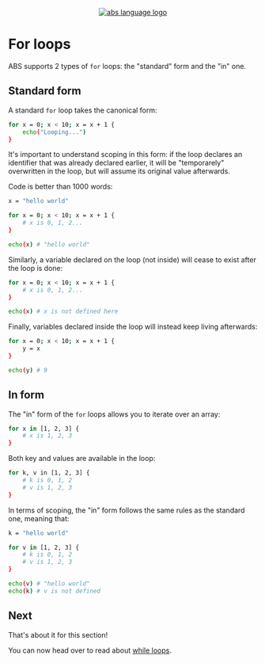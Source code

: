 <p align="center">
  <a href="https://abs-lang.org/">
    <img alt="abs language logo" src="https://github.com/odino/abs/blob/master/bin/abs-horizontal.png?raw=true">
  </a>
</p>

# For loops

ABS supports 2 types of `for` loops: the "standard" form and
the "in" one.

## Standard form

A standard `for` loop takes the canonical form:

``` bash
for x = 0; x < 10; x = x + 1 {
    echo("Looping...")
}
```

It's important to understand scoping in this form:
if the loop declares an identifier that was already
declared earlier, it will be "temporarely" overwritten
in the loop, but will assume its original value
afterwards.

Code is better than 1000 words:

``` bash
x = "hello world"

for x = 0; x < 10; x = x + 1 {
    # x is 0, 1, 2...
}

echo(x) # "hello world"
```

Similarly, a variable declared on the loop (not inside)
will cease to exist after the loop is done:

``` bash
for x = 0; x < 10; x = x + 1 {
    # x is 0, 1, 2...
}

echo(x) # x is not defined here
```

Finally, variables declared inside the loop will instead
keep living afterwards:

``` bash
for x = 0; x < 10; x = x + 1 {
    y = x
}

echo(y) # 9
```

## In form

The "in" form of the `for` loops allows you to iterate over
an array:

``` bash
for x in [1, 2, 3] {
    # x is 1, 2, 3
}
```

Both key and values are available in the loop:

``` bash
for k, v in [1, 2, 3] {
    # k is 0, 1, 2
    # v is 1, 2, 3
}
```

In terms of scoping, the "in" form follows the same rules
as the standard one, meaning that:

``` bash
k = "hello world"

for v in [1, 2, 3] {
    # k is 0, 1, 2
    # v is 1, 2, 3
}

echo(v) # "hello world"
echo(k) # v is not defined
```

## Next

That's about it for this section!

You can now head over to read about [while loops](/syntax/while).